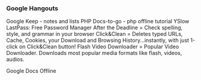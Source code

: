 ### Google Hangouts

Google Keep - notes and lists
PHP Docs-to-go - php offline tutorial 
YSlow
LastPass: Free Password Manager
After the Deadline = Check spelling, style, and grammar in your browser
Click&Clean = Deletes typed URLs, Cache, Cookies, your Download and Browsing History...instantly, with just 1-click on Click&Clean button!
Flash Video Downloader = Popular Video Downloader. Downloads most popular media formats like flash, videos, audios.

Google Docs Offline
